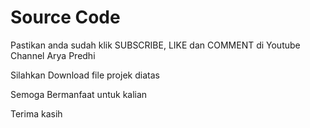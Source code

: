 # Source Code

Pastikan anda sudah klik SUBSCRIBE, LIKE dan COMMENT di Youtube Channel Arya Predhi

Silahkan Download file projek diatas

Semoga Bermanfaat untuk kalian


Terima kasih
